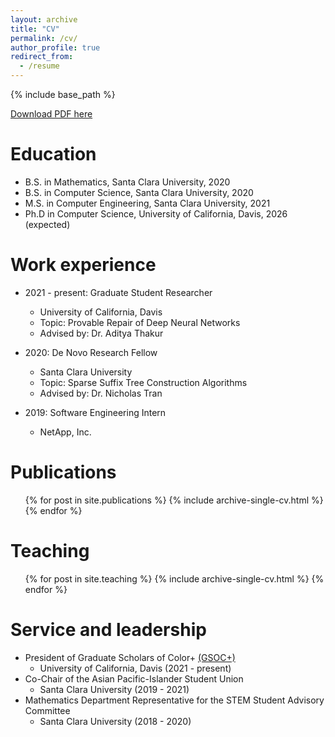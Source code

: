 ```yaml
---
layout: archive
title: "CV"
permalink: /cv/
author_profile: true
redirect_from:
  - /resume
---
```


{% include base_path %}

[Download PDF here](http://snawas.github.io/files/CV.pdf)

Education
======
* B.S. in Mathematics, Santa Clara University, 2020
* B.S. in Computer Science, Santa Clara University, 2020
* M.S. in Computer Engineering, Santa Clara University, 2021
* Ph.D in Computer Science, University of California, Davis, 2026 (expected)

Work experience
======
* 2021 - present: Graduate Student Researcher
  * University of California, Davis
  * Topic: Provable Repair of Deep Neural Networks
  * Advised by: Dr. Aditya Thakur

* 2020: De Novo Research Fellow
  * Santa Clara University
  * Topic: Sparse Suffix Tree Construction Algorithms
  * Advised by: Dr. Nicholas Tran

* 2019: Software Engineering Intern
  * NetApp, Inc.

Publications
======
  <ul>{% for post in site.publications %}
    {% include archive-single-cv.html %}
  {% endfor %}</ul>
  
Teaching
======
  <ul>{% for post in site.teaching %}
    {% include archive-single-cv.html %}
  {% endfor %}</ul>
  
Service and leadership
======
* President of Graduate Scholars of Color+ [(GSOC+)](https://www.instagram.com/davis_gsoc/)
  * University of California, Davis (2021 - present)
* Co-Chair of the Asian Pacific-Islander Student Union
  * Santa Clara University (2019 - 2021)
* Mathematics Department Representative for the STEM Student Advisory Committee
  * Santa Clara University (2018 - 2020)
